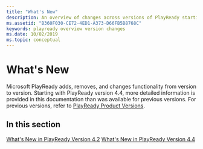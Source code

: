 ```yaml
---
title: "What's New"
description: An overview of changes across versions of PlayReady starting with 4.4.
ms.assetid: "B360F030-CE72-4ED1-A373-D66FB5B8768C"
keywords: playready overview version changes
ms.date: 10/02/2019
ms.topic: conceptual
---
```


# What's New

Microsoft PlayReady adds, removes, and changes functionality from version to version. Starting with PlayReady version 4.4, more detailed information is provided in this documentation than was available for previous versions. For previous versions, refer to [PlayReady Product Versions](product-versions.md).

## In this section

[What's New in PlayReady Version 4.2](what-is-new/what-is-new-4-2.md)
[What's New in PlayReady Version 4.4](what-is-new/what-is-new-4-4.md)

